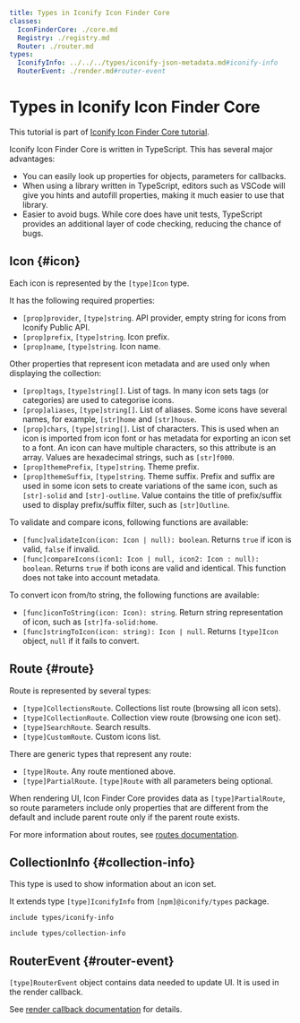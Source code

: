 ```yaml
title: Types in Iconify Icon Finder Core
classes:
  IconFinderCore: ./core.md
  Registry: ./registry.md
  Router: ./router.md
types:
  IconifyInfo: ../../../types/iconify-json-metadata.md#iconify-info
  RouterEvent: ./render.md#router-event
```

# Types in Iconify Icon Finder Core

This tutorial is part of [Iconify Icon Finder Core tutorial](../index.md).

Iconify Icon Finder Core is written in TypeScript. This has several major advantages:

- You can easily look up properties for objects, parameters for callbacks.
- When using a library written in TypeScript, editors such as VSCode will give you hints and autofill properties, making it much easier to use that library.
- Easier to avoid bugs. While core does have unit tests, TypeScript provides an additional layer of code checking, reducing the chance of bugs.

## Icon {#icon}

Each icon is represented by the `[type]Icon` type.

It has the following required properties:

- `[prop]provider`, `[type]string`. API provider, empty string for icons from Iconify Public API.
- `[prop]prefix`, `[type]string`. Icon prefix.
- `[prop]name`, `[type]string`. Icon name.

Other properties that represent icon metadata and are used only when displaying the collection:

- `[prop]tags`, `[type]string[]`. List of tags. In many icon sets tags (or categories) are used to categorise icons.
- `[prop]aliases`, `[type]string[]`. List of aliases. Some icons have several names, for example, `[str]home` and `[str]house`.
- `[prop]chars`, `[type]string[]`. List of characters. This is used when an icon is imported from icon font or has metadata for exporting an icon set to a font. An icon can have multiple characters, so this attribute is an array. Values are hexadecimal strings, such as `[str]f000`.
- `[prop]themePrefix`, `[type]string`. Theme prefix.
- `[prop]themeSuffix`, `[type]string`. Theme suffix. Prefix and suffix are used in some icon sets to create variations of the same icon, such as `[str]-solid` and `[str]-outline`. Value contains the title of prefix/suffix used to display prefix/suffix filter, such as `[str]Outline`.

To validate and compare icons, following functions are available:

- `[func]validateIcon(icon: Icon | null): boolean`. Returns `true` if icon is valid, `false` if invalid.
- `[func]compareIcons(icon1: Icon | null, icon2: Icon : null): boolean`. Returns `true` if both icons are valid and identical. This function does not take into account metadata.

To convert icon from/to string, the following functions are available:

- `[func]iconToString(icon: Icon): string`. Return string representation of icon, such as `[str]fa-solid:home`.
- `[func]stringToIcon(icon: string): Icon | null`. Returns `[type]Icon` object, `null` if it fails to convert.

## Route {#route}

Route is represented by several types:

- `[type]CollectionsRoute`. Collections list route (browsing all icon sets).
- `[type]CollectionRoute`. Collection view route (browsing one icon set).
- `[type]SearchRoute`. Search results.
- `[type]CustomRoute`. Custom icons list.

There are generic types that represent any route:

- `[type]Route`. Any route mentioned above.
- `[type]PartialRoute`. `[type]Route` with all parameters being optional.

When rendering UI, Icon Finder Core provides data as `[type]PartialRoute`, so route parameters include only properties that are different from the default and include parent route only if the parent route exists.

For more information about routes, see [routes documentation](./routes.md).

## CollectionInfo {#collection-info}

This type is used to show information about an icon set.

It extends type `[type]IconifyInfo` from `[npm]@iconify/types` package.

`include types/iconify-info`

`include types/collection-info`

## RouterEvent {#router-event}

`[type]RouterEvent` object contains data needed to update UI. It is used in the render callback.

See [render callback documentation](./render.md) for details.
